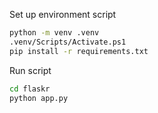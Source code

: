 Set up environment script
```bash 
python -m venv .venv
.venv/Scripts/Activate.ps1
pip install -r requirements.txt
```

Run script
```bash
cd flaskr
python app.py
```

